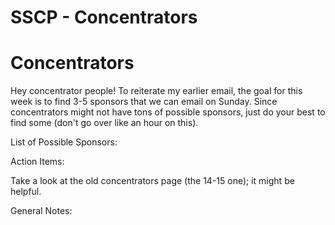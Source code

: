 # SSCP - Concentrators

# Concentrators

Hey concentrator people! To reiterate my earlier email, the goal for this week is to find 3-5 sponsors that we can email on Sunday. Since concentrators might not have tons of possible sponsors, just do your best to find some (don't go over like an hour on this).

List of Possible Sponsors:

Action Items:

Take a look at the old concentrators page (the 14-15 one); it might be helpful.

General Notes:

